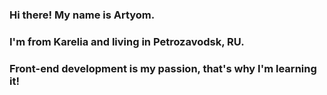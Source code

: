 ### Hi there! My name is Artyom. 
### I'm from Karelia and living in Petrozavodsk, RU. 
### Front-end development is my passion, that's why I'm learning it!
<!--
**zarevincom/zarevincom** is a ✨ _special_ ✨ repository because its `README.md` (this file) appears on your GitHub profile.

Here are some ideas to get you started:

- 🔭 I’m currently working on ...
- 
- 👯 I’m looking to collaborate on ...
- 🤔 I’m looking for help with ...
- 💬 Ask me about ...
- 📫 How to reach me: ...
- 😄 Pronouns: ...
- ⚡ Fun fact: ...
-->
